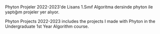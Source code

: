 Phyton Projeler 2022-2023'de Lisans 1.Sınıf Algoritma dersinde phyton ile yaptığım projeler yer alıyor.

Phyton Projects 2022-2023 includes the projects I made with Phyton in the Undergraduate 1st Year Algorithm course.
